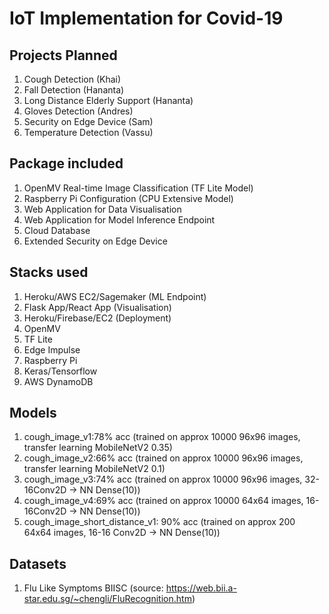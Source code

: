 # IoT Implementation for Covid-19

## Projects Planned

1. Cough Detection (Khai)
2. Fall Detection (Hananta)
3. Long Distance Elderly Support (Hananta)
3. Gloves Detection (Andres)
4. Security on Edge Device (Sam)
5. Temperature Detection (Vassu)

## Package included

1. OpenMV Real-time Image Classification (TF Lite Model)
2. Raspberry Pi Configuration (CPU Extensive Model)
3. Web Application for Data Visualisation
4. Web Application for Model Inference Endpoint
5. Cloud Database
6. Extended Security on Edge Device

## Stacks used

1. Heroku/AWS EC2/Sagemaker (ML Endpoint)
2. Flask App/React App (Visualisation)
3. Heroku/Firebase/EC2 (Deployment)
4. OpenMV
5. TF Lite
6. Edge Impulse
7. Raspberry Pi
8. Keras/Tensorflow
9. AWS DynamoDB

## Models

1. cough_image_v1:78% acc (trained on approx 10000 96x96 images, transfer learning MobileNetV2 0.35)
2. cough_image_v2:66% acc (trained on approx 10000 96x96 images, transfer learning MobileNetV2 0.1)
3. cough_image_v3:74% acc (trained on approx 10000 96x96 images, 32-16Conv2D -> NN Dense(10))
4. cough_image_v4:69% acc (trained on approx 10000 64x64 images, 16-16Conv2D -> NN Dense(10))
5. cough_image_short_distance_v1: 90% acc (trained on approx 200 64x64 images, 16-16 Conv2D -> NN Dense(10))

## Datasets

1. Flu Like Symptoms BIISC (source: https://web.bii.a-star.edu.sg/~chengli/FluRecognition.htm)
